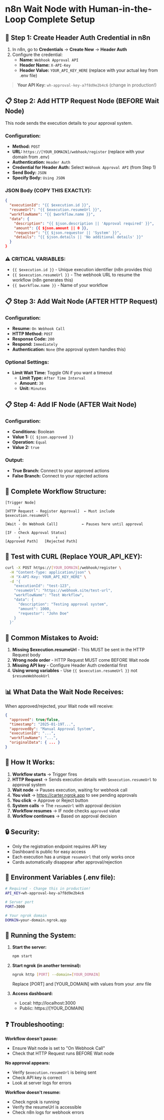 # n8n Wait Node with Human-in-the-Loop Complete Setup

## 🔑 Step 1: Create Header Auth Credential in n8n

1. In n8n, go to **Credentials** → **Create New** → **Header Auth**
2. Configure the credential:
   - **Name:** `Webhook Approval API`
   - **Header Name:** `X-API-Key`
   - **Header Value:** `YOUR_API_KEY_HERE` (replace with your actual key from .env file)

> **Your API Key:** `wh-approval-key-a7f8d9e2b4c6` (change in production!)

## 📋 Step 2: Add HTTP Request Node (BEFORE Wait Node)

This node sends the execution details to your approval system.

### Configuration:
- **Method:** `POST`
- **URL:** `https://[YOUR_DOMAIN]/webhook/register` (replace with your domain from .env)
- **Authentication:** `Header Auth`
- **Credential for Header Auth:** Select `Webhook Approval API` (from Step 1)
- **Send Body:** `JSON`
- **Specify Body:** `Using JSON`

### JSON Body (COPY THIS EXACTLY):
```json
{
  "executionId": "{{ $execution.id }}",
  "resumeUrl": "{{ $execution.resumeUrl }}",
  "workflowName": "{{ $workflow.name }}",
  "data": {
    "description": "{{ $json.description || 'Approval required' }}",
    "amount": {{ $json.amount || 0 }},
    "requestor": "{{ $json.requestor || 'System' }}",
    "details": "{{ $json.details || 'No additional details' }}"
  }
}
```

### ⚠️ CRITICAL VARIABLES:
- `{{ $execution.id }}` - Unique execution identifier (n8n provides this)
- `{{ $execution.resumeUrl }}` - The webhook URL to resume the workflow (n8n generates this)
- `{{ $workflow.name }}` - Name of your workflow

## 📋 Step 3: Add Wait Node (AFTER HTTP Request)

### Configuration:
- **Resume:** `On Webhook Call`
- **HTTP Method:** `POST`
- **Response Code:** `200`
- **Respond:** `Immediately`
- **Authentication:** `None` (the approval system handles this)

### Optional Settings:
- **Limit Wait Time:** Toggle ON if you want a timeout
  - **Limit Type:** `After Time Interval`
  - **Amount:** `30`
  - **Unit:** `Minutes`

## 📋 Step 4: Add IF Node (AFTER Wait Node)

### Configuration:
- **Conditions:** Boolean
- **Value 1:** `{{ $json.approved }}`
- **Operation:** `Equal`
- **Value 2:** `true`

### Output:
- **True Branch:** Connect to your approved actions
- **False Branch:** Connect to your rejected actions

## 🔧 Complete Workflow Structure:

```
[Trigger Node]
      ↓
[HTTP Request - Register Approval]  ← Must include $execution.resumeUrl
      ↓
[Wait - On Webhook Call]           ← Pauses here until approval
      ↓
[IF - Check Approval Status]
      ↓                ↓
[Approved Path]   [Rejected Path]
```

## 🧪 Test with CURL (Replace YOUR_API_KEY):

```bash
curl -X POST https://[YOUR_DOMAIN]/webhook/register \
  -H "Content-Type: application/json" \
  -H "X-API-Key: YOUR_API_KEY_HERE" \
  -d '{
    "executionId": "test-123",
    "resumeUrl": "https://webhook.site/test-url",
    "workflowName": "Test Workflow",
    "data": {
      "description": "Testing approval system",
      "amount": 1000,
      "requestor": "John Doe"
    }
  }'
```

## 🚨 Common Mistakes to Avoid:

1. **Missing $execution.resumeUrl** - This MUST be sent in the HTTP Request body
2. **Wrong node order** - HTTP Request MUST come BEFORE Wait node
3. **Missing API key** - Configure Header Auth credential first
4. **Using wrong variables** - Use `{{ $execution.resumeUrl }}` not `$resumeWebhookUrl`

## 📊 What Data the Wait Node Receives:

When approved/rejected, your Wait node will receive:
```json
{
  "approved": true/false,
  "timestamp": "2025-01-19T...",
  "approvedBy": "Manual Approval System",
  "executionId": "...",
  "workflowName": "...",
  "originalData": { ... }
}
```

## 🎯 How It Works:

1. **Workflow starts** → Trigger fires
2. **HTTP Request** → Sends execution details with `$execution.resumeUrl` to approval system
3. **Wait node** → Pauses execution, waiting for webhook call
4. **You visit** → https://carter.ngrok.app to see pending approvals
5. **You click** → Approve or Reject button
6. **System calls** → The `resumeUrl` with approval decision
7. **Workflow resumes** → IF node checks `approved` value
8. **Workflow continues** → Based on approval decision

## 🔒 Security:

- Only the registration endpoint requires API key
- Dashboard is public for easy access
- Each execution has a unique `resumeUrl` that only works once
- Cards automatically disappear after approval/rejection

## 📝 Environment Variables (.env file):

```bash
# Required - Change this in production!
API_KEY=wh-approval-key-a7f8d9e2b4c6

# Server port
PORT=3000

# Your ngrok domain
DOMAIN=your-domain.ngrok.app
```

## 🚀 Running the System:

1. **Start the server:**
   ```bash
   npm start
   ```

2. **Start ngrok (in another terminal):**
   ```bash
   ngrok http [PORT] --domain=[YOUR_DOMAIN]
   ```
   Replace [PORT] and [YOUR_DOMAIN] with values from your .env file

3. **Access dashboard:**
   - Local: http://localhost:3000
   - Public: https://[YOUR_DOMAIN]

## ❓ Troubleshooting:

**Workflow doesn't pause:**
- Ensure Wait node is set to "On Webhook Call"
- Check that HTTP Request runs BEFORE Wait node

**No approval appears:**
- Verify `$execution.resumeUrl` is being sent
- Check API key is correct
- Look at server logs for errors

**Workflow doesn't resume:**
- Check ngrok is running
- Verify the resumeUrl is accessible
- Check n8n logs for webhook errors